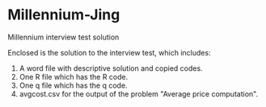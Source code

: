 # Millennium-Jing
Millennium interview test solution

Enclosed is the solution to the interview test, which includes:
1. A word file with descriptive solution and copied codes.
2. One R file which has the R code.
3. One q file which has the q code.
4. avgcost.csv for the output of the problem "Average price computation".
